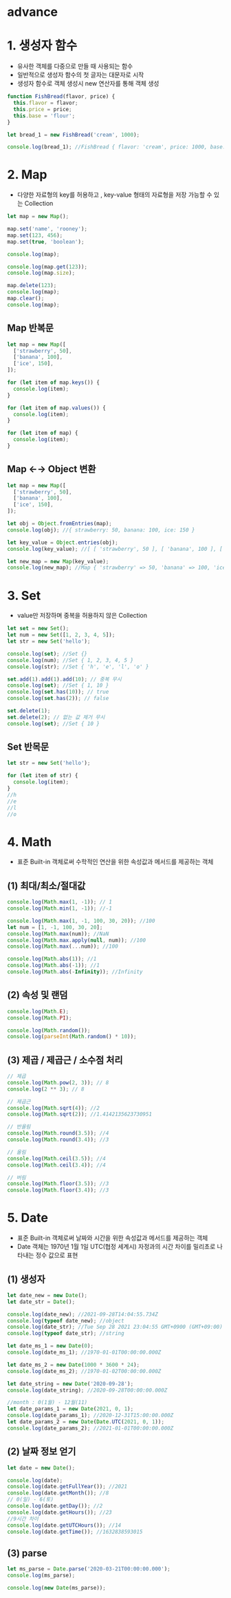 # advance

# 1. 생성자 함수

- 유사한 객체를 다중으로 만들 때 사용되는 함수
- 일반적으로 생성자 함수의 첫 글자는 대문자로 시작
- 생성자 함수로 객체 생성시  new 연산자를 통해 객체 생성

```jsx
function FishBread(flavor, price) {
  this.flavor = flavor;
  this.price = price;
  this.base = 'flour';
}

let bread_1 = new FishBread('cream', 1000);

console.log(bread_1); //FishBread { flavor: 'cream', price: 1000, base: 'flour' }
```

# 2. Map

- 다양한 자료형의 key를 허용하고 , key-value 형태의 자료형을 저장 가능할 수 있는 Collection

```jsx
let map = new Map();

map.set('name', 'rooney');
map.set(123, 456);
map.set(true, 'boolean');

console.log(map);

console.log(map.get(123));
console.log(map.size);

map.delete(123);
console.log(map);
map.clear();
console.log(map);
```

## Map 반복문

```jsx
let map = new Map([
  ['strawberry', 50],
  ['banana', 100],
  ['ice', 150],
]);

for (let item of map.keys()) {
  console.log(item);
}

for (let item of map.values()) {
  console.log(item);
}

for (let item of map) {
  console.log(item);
}
```

## Map ←→ Object 변환

```jsx
let map = new Map([
  ['strawberry', 50],
  ['banana', 100],
  ['ice', 150],
]);

let obj = Object.fromEntries(map);
console.log(obj); //{ strawberry: 50, banana: 100, ice: 150 }

let key_value = Object.entries(obj);
console.log(key_value); //[ [ 'strawberry', 50 ], [ 'banana', 100 ], [ 'ice', 150 ] ]

let new_map = new Map(key_value);
console.log(new_map); //Map { 'strawberry' => 50, 'banana' => 100, 'ice' => 150 }
```

# 3. Set

- value만 저장하며 중복을 허용하지 않은 Collection

```jsx
let set = new Set();
let num = new Set([1, 2, 3, 4, 5]);
let str = new Set('hello');

console.log(set); //Set {}
console.log(num); //Set { 1, 2, 3, 4, 5 }
console.log(str); //Set { 'h', 'e', 'l', 'o' }

set.add(1).add(1).add(10); // 중복 무시
console.log(set); //Set { 1, 10 }
console.log(set.has(10)); // true
console.log(set.has(2)); // false

set.delete(1);
set.delete(2); // 없는 값 제거 무시
console.log(set); //Set { 10 }
```

## Set 반목문

```jsx
let str = new Set('hello');

for (let item of str) {
  console.log(item);
}
//h
//e
//l
//o
```

# 4. Math

- 표준 Built-in 객체로써 수학적인 연산을 위한 속성값과 메서드를 제공하는 객체

## (1) 최대/최소/절대값

```jsx
console.log(Math.max(1, -1)); // 1
console.log(Math.min(1, -1)); //-1

console.log(Math.max(1, -1, 100, 30, 20)); //100
let num = [1, -1, 100, 30, 20];
console.log(Math.max(num)); //NaN
console.log(Math.max.apply(null, num)); //100
console.log(Math.max(...num)); //100

console.log(Math.abs(1)); //1
console.log(Math.abs(-1)); //1
console.log(Math.abs(-Infinity)); //Infinity
```

## (2) 속성 및 랜덤

```jsx
console.log(Math.E);
console.log(Math.PI);

console.log(Math.random());
console.log(parseInt(Math.random() * 10));
```

## (3) 제곱 / 제곱근 / 소수점 처리

```jsx
// 제곱
console.log(Math.pow(2, 3)); // 8
console.log(2 ** 3); // 8

// 제곱근
console.log(Math.sqrt(4)); //2
console.log(Math.sqrt(2)); //1.4142135623730951

// 반올림
console.log(Math.round(3.5)); //4
console.log(Math.round(3.4)); //3

// 올림
console.log(Math.ceil(3.5)); //4
console.log(Math.ceil(3.4)); //4

// 버림
console.log(Math.floor(3.5)); //3
console.log(Math.floor(3.4)); //3
```

# 5. Date

- 표준 Built-in 객체로써 날짜와 시간을 위한 속성값과 메서드를 제공하는 객체
- Date 객체는 1970년 1월 1일 UTC(협정 세계시) 자정과의 시간 차이를 밀리초로 나타내는 정수 값으로 표현

## (1) 생성자

```jsx
let date_new = new Date();
let date_str = Date();

console.log(date_new); //2021-09-28T14:04:55.734Z
console.log(typeof date_new); //object
console.log(date_str); //Tue Sep 28 2021 23:04:55 GMT+0900 (GMT+09:00)
console.log(typeof date_str); //string

let date_ms_1 = new Date(0);
console.log(date_ms_1); //1970-01-01T00:00:00.000Z

let date_ms_2 = new Date(1000 * 3600 * 24);
console.log(date_ms_2); //1970-01-02T00:00:00.000Z

let date_string = new Date('2020-09-28');
console.log(date_string); //2020-09-28T00:00:00.000Z

//month : 0(1월) - 12월(11)
let date_params_1 = new Date(2021, 0, 1);
console.log(date_params_1); //2020-12-31T15:00:00.000Z
let date_params_2 = new Date(Date.UTC(2021, 0, 1));
console.log(date_params_2); //2021-01-01T00:00:00.000Z
```

## (2) 날짜 정보 얻기

```jsx
let date = new Date();

console.log(date);
console.log(date.getFullYear()); //2021
console.log(date.getMonth()); //8
// 0(일) - 6(토)
console.log(date.getDay()); //2
console.log(date.getHours()); //23
//9시간 차이
console.log(date.getUTCHours()); //14
console.log(date.getTime()); //1632838593015
```

## (3) parse

```jsx
let ms_parse = Date.parse('2020-03-21T00:00:00.000');
console.log(ms_parse);

console.log(new Date(ms_parse));
```